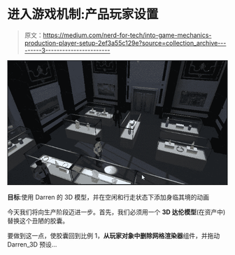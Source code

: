 # 进入游戏机制:产品玩家设置

> 原文：<https://medium.com/nerd-for-tech/into-game-mechanics-production-player-setup-2ef3a55c129e?source=collection_archive---------3----------------------->

![](img/31e17a1029e92afcca4e864a28d83f4c.png)

**目标**:使用 Darren 的 3D 模型，并在空闲和行走状态下添加身临其境的动画

今天我们将向生产阶段迈进一步。首先，我们必须用一个 **3D 达伦模型**(在资产中)替换这个丑陋的胶囊。

要做到这一点，使胶囊回到比例 1，**从玩家对象中删除网格渲染器**组件，并拖动 Darren_3D 预设…